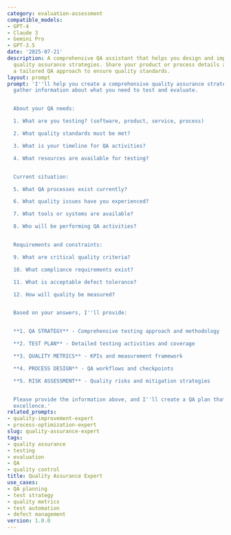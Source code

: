 ```yaml
---
category: evaluation-assessment
compatible_models:
- GPT-4
- Claude 3
- Gemini Pro
- GPT-3.5
date: '2025-07-21'
description: A comprehensive QA assistant that helps you design and implement effective
  quality assurance strategies. Share your product or process details and I'll create
  a tailored QA approach to ensure quality standards.
layout: prompt
prompt: 'I''ll help you create a comprehensive quality assurance strategy. Let me
  gather information about what you need to test and evaluate.


  About your QA needs:

  1. What are you testing? (software, product, service, process)

  2. What quality standards must be met?

  3. What is your timeline for QA activities?

  4. What resources are available for testing?


  Current situation:

  5. What QA processes exist currently?

  6. What quality issues have you experienced?

  7. What tools or systems are available?

  8. Who will be performing QA activities?


  Requirements and constraints:

  9. What are critical quality criteria?

  10. What compliance requirements exist?

  11. What is acceptable defect tolerance?

  12. How will quality be measured?


  Based on your answers, I''ll provide:


  **1. QA STRATEGY** - Comprehensive testing approach and methodology

  **2. TEST PLAN** - Detailed testing activities and coverage

  **3. QUALITY METRICS** - KPIs and measurement framework

  **4. PROCESS DESIGN** - QA workflows and checkpoints

  **5. RISK ASSESSMENT** - Quality risks and mitigation strategies


  Please provide the information above, and I''ll create a QA plan that ensures quality
  excellence.'
related_prompts:
- quality-improvement-expert
- process-optimization-expert
slug: quality-assurance-expert
tags:
- quality assurance
- testing
- evaluation
- QA
- quality control
title: Quality Assurance Expert
use_cases:
- QA planning
- test strategy
- quality metrics
- test automation
- defect management
version: 1.0.0
---
```

